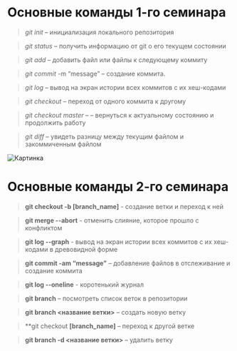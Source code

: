 # Основные команды 1-го семинара

> *git init* – инициализация локального репозитория

> *git status* – получить информацию от git о его текущем состоянии

> *git add* – добавить файл или файлы к следующему коммиту

> *git commit* -m “message” – создание коммита.

>	*git log* – вывод на экран истории всех коммитов с их хеш-кодами

>	*git checkout* – переход от одного коммита к другому

>	*git checkout master* –  – вернуться к актуальному состоянию и продолжить работу

> *git diff* – увидеть разницу между текущим файлом и закоммиченным файлом

![Картинка](https://wallpapershome.ru/images/pages/pic_v/21485.jpg)

# Основные команды 2-го семинара

> **git checkout  -b [branch_name]** - создание ветки и переход к ней

> **git merge --abort** - отменить слияние, которое прошло с конфликтом

> **git log --graph** - вывод на экран истории всех коммитов с их хеш-кодами в древовидной форме

> **git commit -am “message”** – добавление файлов в отслеживание и создание коммита

> **git log --oneline** - коротенький журнал

> **git branch** – посмотреть список веток в репозитории

> **git branch <название ветки>** – создать новую ветку

> **git checkout **[branch_name]** – переход к другой ветке

> **git branch -d <название ветки>** – удалить ветку